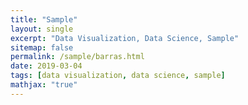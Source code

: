 ```yaml
---
title: "Sample"
layout: single
excerpt: "Data Visualization, Data Science, Sample"
sitemap: false
permalink: /sample/barras.html
date: 2019-03-04
tags: [data visualization, data science, sample]
mathjax: "true"
---
```


<html lang="en">
<head>
	<meta charset="UTF-8">
	<title>Barras v5</title>
	<script src="https://d3js.org/d3.v5.min.js"></script>
	<style>
		.bar {
			fill: steelblue;
		}

		.bar:hover {
			fill: brown;
		}
	</style>
</head>
<body>
	<div id="chart"></div>
	<script type="text/javascript">
		var margin = {top: 20, right: 0, bottom: 30, left: 60}, // dimensiones
			chartWidth = 960,
			chartHeight = 500,
			width = chartWidth - margin.left - margin.right,
			height = chartHeight - margin.top - margin.bottom;
		//
		var svg = d3.select("#chart") // seleccionamos html con id chart
					.append('svg') // svg para la visualizacion
					.attr('height', chartHeight)
					.attr('width', chartWidth)
					.append("g") // group
					.attr("transform", "translate(" + margin.left + "," + margin.top + ")");
		//
		var xScale = d3.scaleBand() // generamos escalas de las barras en v5
					.rangeRound([0, width])
					.padding(0.2); // separacion
		//
		var yScale = d3.scaleLinear() // escala linear en v5 para el eje y
					.rangeRound([height, 0]);
		//
		d3.csv("https://gist.githubusercontent.com/beayancan/6dfb28398c4d70d59995f34e06b3904b/raw/d2b43603be81992d36b3340a4e088f8af8a5736b/carreras.csv").then(data => { // tomamos los datos del csv de forma asincrona
		//
		xScale.domain(data.map(d => d.Run)); // les entregamos el dominio a las escalas según los datos
		yScale.domain([0, d3.max(data, d => +d.Speed)]).nice();
		//
		svg.selectAll("rect") // añadimos los datos generamos
			.data(data)
			.enter().append("rect") // utilizaremos rectangulos
			.attr("class", "bar") // para el estilo
			.attr("x", d => xScale(d.Run)) // entregamos los valores
			.attr("y", d => yScale(+d.Speed))
			.attr("width", xScale.bandwidth()) // posicion
			.attr("height", d => height - yScale(+d.Speed));
		//
		svg.append("g") // añadimos los ejes
			.attr("transform", "translate(0," + height + ")") // en la parte inferior
			.call(d3.axisBottom(xScale));
		//
		svg.append("text") // label para el eje
			.attr("transform", "translate (" + width/2 +"," + (height + 30) + ")")
			.style("font-size", "14px")
			.text("Carrera");
		//
		svg.append("g") // añadimos el eje y
			.call(d3.axisLeft(yScale))
			.append("text") // con su label
			.attr("fill", "#000")
			.attr("transform", "rotate(-90)") // lo rotamos
			.attr("x", -height/3)
			.attr("y", -margin.left*2/3)
			.style("font-size", "14px")
			.text("Velocidad");
		});
	</script>
</body>
</html>

### Otro grafico de barras

<html lang="en">
<head>
  <meta charset="UTF-8">
  <title>Multiple</title>
  <script src="https://d3js.org/d3.v3.min.js"></script>
  <style>

  .axis text {
    font: 12px sans-serif;
  }

  .axis line,
  .axis path {
    fill: none;
    stroke: #000;
    shape-rendering: crispEdges;
  }

  .axis--x path {
    display: none;
  }

  </style>
</head>
<body>
  <script type="text/javascript">
    var margin = {top: 20, right: 50, bottom: 30, left: 20 }, // dimensiones
        chartWidth = 900,
        chartHeight = 600,
        width = chartWidth - margin.left - margin.right,
        height = chartHeight - margin.top - margin.bottom;
    //
    var causes = ["wounds", "other", "disease"]; // datos a leer
    //
    var parseDate = d3.time.format("%m/%Y").parse; // poder transformar el formato de la fecha
    //
    var x = d3.scale.ordinal() // generaremos una escala con barras para las fechas
              .rangeRoundBands([0, width]);
    //
    var y = d3.scale.linear() // generamos escala para los valores en los datos
              .rangeRound([height, 0]);
    //
    var color = d3.scale.category10(); // escala de colores
    //
    var xAxis = d3.svg.axis() // generamos los ejes
                      .scale(x)
                      .orient("bottom")
                      .tickFormat(d3.time.format("%b")); // solo toma los meses
    //
    var yAxis = d3.svg.axis()
                      .scale(y)
                      .orient("right");
    //
    var svg = d3.select("body") // seleccionamos el html
                .append("svg") // y agregamos el svg
                .attr("width", width + margin.left + margin.right)
                .attr("height", height + margin.top + margin.bottom)
                .append("g") // group para añadir los elementos
                .attr("transform", "translate(" + margin.left + "," + margin.top + ")");
    //
    d3.csv("https://gist.githubusercontent.com/beayancan/093acc75cf1fe3797fdc1740ac7c3124/raw/47972961f2b10cb1ee3bb40dbe9d51e4fed980fd/crimea-mutiple.csv", type, function (error, crimea) { // leemos los datos
        if (error) throw error; // en caso de error
        //
        var layers = d3.layout.stack()( //generamos un arreglo
            causes.map(function (c) { // que a partir de las columnas a leer
                return crimea.map(function (d) { // selecciona todos los datos de cada grupo
                    return {
                        x: d.date, // fecha
                        y: d[c] // dato de la columna correspondiente
                    };
                });
            })
        );
        //
        x.domain(layers[0].map(d => d.x)); // le entregamos el dominio a las escalas según los datos
        y.domain([0, d3.max(layers[layers.length - 1], d => d.y0 + d.y)]).nice();
        //
        var layer = svg.selectAll(".layer") // seleccionamos los grupos
                        .data(layers)
                        .enter().append("g")
                        .attr("class", "layer")
                        .style("fill",  (d, i) => color(i)); // color
        //
        layer.selectAll("rect") // agregamos las barras
            .data(d => d)
            .enter().append("rect")
            .attr("x", d => x(d.x)) // su posicion
            .attr("y", d => y(d.y + d.y0))
            .attr("height", d => y(d.y0) - y(d.y + d.y0))
            .attr("width", x.rangeBand() - 1);
        //
        svg.append("g") // agregamos la visualizacion de los ejes
            .attr("class", "axis axis--x")
            .attr("transform", "translate(0," + height + ")")
            .call(xAxis);
        //
        svg.append("g")
            .attr("class", "axis axis--y")
            .attr("transform", "translate(" + width + ",0)")
            .call(yAxis);
    });
        //
    function type(d) { // funcion para poder cambiar el formato de los datos
        d.date = parseDate(d.date);
        causes.forEach(function (c) {
            d[c] = +d[c];
        });
        return d;
    }
  </script>
</body>
</html>